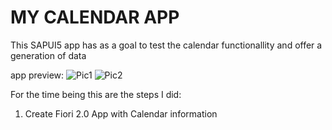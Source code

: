 # MY CALENDAR APP

This SAPUI5 app has as a goal to test the calendar functionallity and offer a generation of data 

app preview: 
![Pic1](https://github.com/davidvela/MyCalendarApp/blob/master/assets/p1.JPG)
![Pic2](https://github.com/davidvela/MyCalendarApp/blob/master/assets/p2.JPG)

For the time being this are the steps I did: 
1. Create Fiori 2.0 App with Calendar information